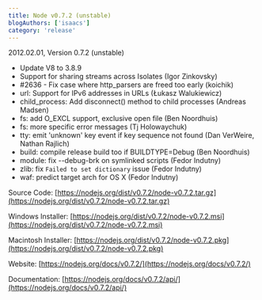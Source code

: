 ```yaml
---
title: Node v0.7.2 (unstable)
blogAuthors: ['isaacs']
category: 'release'
---
```


2012.02.01, Version 0.7.2 (unstable)

* Update V8 to 3.8.9
* Support for sharing streams across Isolates (Igor Zinkovsky)
* #2636 - Fix case where http\_parsers are freed too early (koichik)
* url: Support for IPv6 addresses in URLs (Łukasz Walukiewicz)
* child\_process: Add disconnect() method to child processes (Andreas Madsen)
* fs: add O\_EXCL support, exclusive open file (Ben Noordhuis)
* fs: more specific error messages (Tj Holowaychuk)
* tty: emit 'unknown' key event if key sequence not found (Dan VerWeire, Nathan Rajlich)
* build: compile release build too if BUILDTYPE=Debug (Ben Noordhuis)
* module: fix --debug-brk on symlinked scripts (Fedor Indutny)
* zlib: fix `Failed to set dictionary` issue (Fedor Indutny)
* waf: predict target arch for OS X (Fedor Indutny)

Source Code: [https://nodejs.org/dist/v0.7.2/node-v0.7.2.tar.gz](https://nodejs.org/dist/v0.7.2/node-v0.7.2.tar.gz)

Windows Installer: [https://nodejs.org/dist/v0.7.2/node-v0.7.2.msi](https://nodejs.org/dist/v0.7.2/node-v0.7.2.msi)

Macintosh Installer: [https://nodejs.org/dist/v0.7.2/node-v0.7.2.pkg](https://nodejs.org/dist/v0.7.2/node-v0.7.2.pkg)

Website: [https://nodejs.org/docs/v0.7.2/](https://nodejs.org/docs/v0.7.2/)

Documentation: [https://nodejs.org/docs/v0.7.2/api/](https://nodejs.org/docs/v0.7.2/api/)
